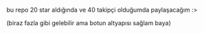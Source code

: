 bu repo 20 star aldığında ve 40 takipçi olduğumda paylaşacağım :>

(biraz fazla gibi gelebilir ama botun altyapısı sağlam baya)